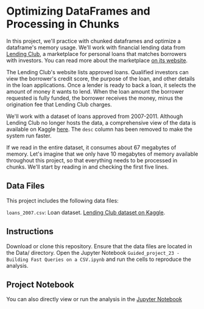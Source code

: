 # Optimizing DataFrames and Processing in Chunks

In this project, we'll practice with chunked dataframes and optimize a dataframe's memory usage. We'll work with financial lending data from [Lending Club](https://www.lendingclub.com/), a marketplace for personal loans that matches borrowers with investors. You can read more about the marketplace [on its website](https://www.lendingclub.com/help/personal-loan-faq).

The Lending Club's website lists approved loans. Qualified investors can view the borrower's credit score, the purpose of the loan, and other details in the loan applications. Once a lender is ready to back a loan, it selects the amount of money it wants to lend. When the loan amount the borrower requested is fully funded, the borrower receives the money, minus the origination fee that Lending Club charges.

We'll work with a dataset of loans approved from 2007-2011. Although Lending Club no longer hosts the data, a comprehensive view of the data is available on Kaggle [here](https://www.kaggle.com/datasets/wordsforthewise/lending-club/data). The `desc` column has been removed to make the system run faster.

If we read in the entire dataset, it consumes about 67 megabytes of memory. Let's imagine that we only have 10 megabytes of memory available throughout this project, so that everything needs to be processed in chunks. We'll start by reading in and checking the first five lines. 

## Data Files

This project includes the following data files:

`loans_2007.csv`: Loan dataset. [Lending Club dataset on Kaggle](https://www.kaggle.com/datasets/wordsforthewise/lending-club/data). 

## Instructions

Download or clone this repository.
Ensure that the data files are located in the Data/ directory.
Open the Jupyter Notebook `Guided_project_23 - Building Fast Queries on a CSV.ipynb` and run the cells to reproduce the analysis.

## Project Notebook

You can also directly view or run the analysis in the [Jupyter Notebook](https://github.com/timmueller0/data_projects_misc/blob/main/projects/guided_project_25_optimizing_dataframes_and_processing_in_chunks/Guided_project_25%20-%20Optimizing%20DataFrames%20and%20Processing%20in%20Chunks.ipynb)
